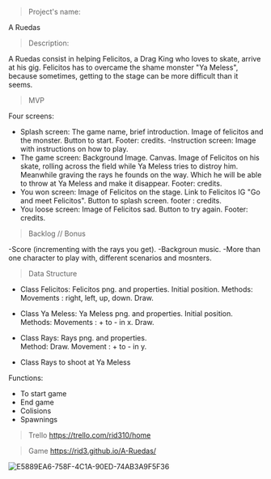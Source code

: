
>Project's name:

A Ruedas


>Description:

A Ruedas consist in helping Felicitos, a Drag King who loves to skate, arrive at his gig. Felicitos has to overcame the shame monster "Ya Meless", because sometimes, getting to the stage can be more difficult than it seems.  



>MVP

Four screens:
- Splash screen:
The game name, brief introduction. Image of felicitos and the monster. Button to start.
Footer: credits.
-Instruction screen:
Image with instructions on how to play. 
- The game screen:
Background Image. Canvas. Image of Felicitos on his skate, rolling across the field while Ya Meless tries to distroy him. Meanwhile graving the rays he founds on the way. Which he will be able to throw at Ya Meless and make it disappear.
Footer: credits.   
- You won screen:
Image of Felicitos on the stage. Link to Felicitos IG "Go and meet Felicitos". Button to splash screen.
footer : credits.
- You loose screen:
Image of Felicitos sad. Button to try again.
Footer: credits. 


>Backlog // Bonus

-Score (incrementing with the rays you get).
-Backgroun music.
-More than one character to play with, different scenarios and mosnters.   

>Data Structure

- Class Felicitos:
Felicitos png. and properties. Initial position. 
Methods:
Movements : right, left, up, down. 
Draw. 


- Class Ya Meless:
Ya Meless png. and properties. Initial position.
Methods:
Movements : + to - in x. 
Draw. 

- Class Rays:
Rays png. and properties.  
Method:
Draw.
Movement : + to - in y.

- Class Rays to shoot at Ya Meless 

Functions:
- To start game
- End game
- Colisions
- Spawnings


>Trello 
https://trello.com/rid310/home

>Game
https://rid3.github.io/A-Ruedas/



![E5889EA6-758F-4C1A-90ED-74AB3A9F5F36](https://user-images.githubusercontent.com/98284387/153594328-b2438e05-d37b-4df2-9854-940ffa7eda38.jpg)



